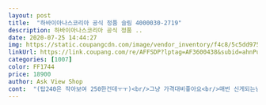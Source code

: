 ```yaml
---
layout: post 
title:  "하바이아나스코리아 공식 정품 슬림 4000030-2719" 
description: 하바이아나스코리아 공식 정품 ..
date: 2020-07-25 14:44:27 
img: https://static.coupangcdn.com/image/vendor_inventory/f4c8/5c5dd975696b582b08618210268c6cc5f12050db5914bdb56c5292e50e17.jpg 
linkUrl: https://link.coupang.com/re/AFFSDP?lptag=AF3600438&subid=ahnPublicAsk&pageKey=24547996&itemId=95531641&vendorItemId=3600853180&traceid=V0-113-a199fe91f2720d35 
categories: [1007] 
color: FF1744 
price: 18900 
author: Ask View Shop 
cont:  "(탑240은 작아보여 250한건데ㅜㅜ)<br/>그냥 가격대비좋아요<br/>매번 신게되는넘편해여<br/>발이 245인데 250은 좀 큰느낌이네요<br/>수요일도착이라더니 더 빨리왔어요 ^^! 고맙습니다<br/>유행없이 신을수있어서 좋아여^^<br/>" 
---
```

